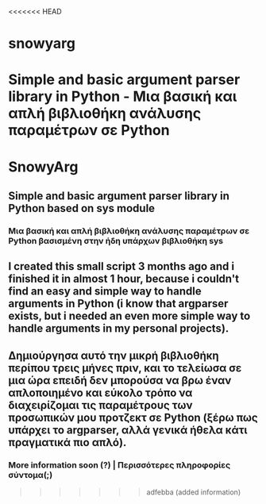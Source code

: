 <<<<<<< HEAD
# snowyarg
Simple and basic argument parser library in Python - Μια βασική και απλή βιβλιοθήκη ανάλυσης παραμέτρων σε Python
=======
# SnowyArg

## Simple and basic argument parser library in Python based on sys module
### Μια βασική και απλή βιβλιοθήκη ανάλυσης παραμέτρων σε Python βασισμένη στην ήδη υπάρχων βιβλιοθήκη sys

## I created this small script 3 months ago and i finished it in almost 1 hour, because i couldn't find an easy and simple way to handle arguments in Python (i know that argparser exists, but i needed an even more simple way to handle arguments in my personal projects). 

## Δημιούργησα αυτό την μικρή βιβλιοθήκη περίπου τρεις μήνες πριν, και το τελείωσα σε μια ώρα επειδή δεν μπορούσα να βρω έναν απλοποιημένο και εύκολο τρόπο να διαχειρίζομαι τις παραμέτρους των προσωπικών μου προτζεκτ σε Python (ξέρω πως υπάρχει το argparser, αλλά γενικά ήθελα κάτι πραγματικά πιο απλό).

### More information soon (?) | Περισσότερες πληροφορίες σύντομα(;)
>>>>>>> adfebba (added information)
